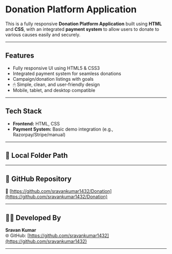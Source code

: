 #  Donation Platform Application

This is a fully responsive **Donation Platform Application** built using **HTML** and **CSS**, with an integrated **payment system** to allow users to donate to various causes easily and securely.

---

##  Features

-  Fully responsive UI using HTML5 & CSS3
-  Integrated payment system for seamless donations
-  Campaign/donation listings with goals
- 🖱 Simple, clean, and user-friendly design
-  Mobile, tablet, and desktop compatible

---

##  Tech Stack

- **Frontend:** HTML, CSS  
- **Payment System:** Basic demo integration (e.g., Razorpay/Stripe/manual)  

---

## 📂 Local Folder Path


---

## 📁 GitHub Repository

🔗 [https://github.com/sravankumar1432/Donation](https://github.com/sravankumar1432/Donation)

---

## 👨‍💻 Developed By

**Sravan Kumar**  
🌐 GitHub: [https://github.com/sravankumar1432](https://github.com/sravankumar1432)

---


